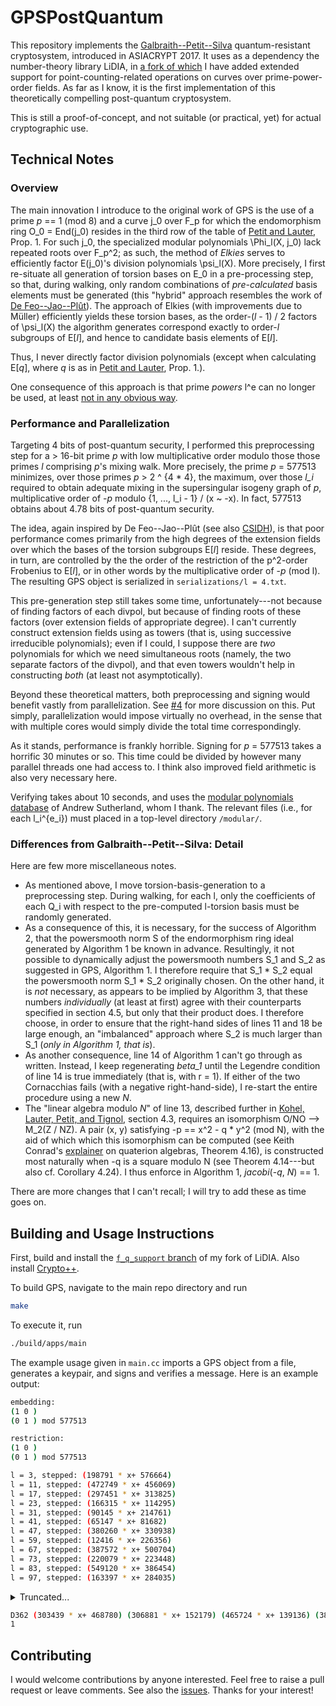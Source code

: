 # GPSPostQuantum

This repository implements the [Galbraith--Petit--Silva](https://eprint.iacr.org/2016/1154.pdf) quantum-resistant cryptosystem, introduced in ASIACRYPT 2017. It uses as a dependency the number-theory library LiDIA, in [a fork of which](https://github.com/benediamond/LiDIA/tree/f_q_support) I have added extended support for point-counting-related operations on curves over prime-power-order fields. As far as I know, it is the first implementation of this theoretically compelling post-quantum cryptosystem.

This is still a proof-of-concept, and not suitable (or practical, yet) for actual cryptographic use.

## Technical Notes

### Overview

The main innovation I introduce to the original work of GPS is the use of a prime _p_ == 1 (mod 8) and a curve j_0 over F_p for which the endomorphism ring O_0 = End(j_0) resides in the third row of the table of [Petit and Lauter](https://eprint.iacr.org/2017/962.pdf), Prop. 1. For such j_0, the specialized modular polynomials \Phi_l(X, j_0) lack repeated roots over F_p^2; as such, the method of _Elkies_ serves to efficiently factor E(j_0)'s division polynomials \psi_l(X). More precisely, I first re-situate all generation of torsion bases on E_0 in a pre-processing step, so that, during walking, only random combinations of _pre-calculated_ basis elements must be generated (this "hybrid" approach resembles the work of [De Feo--Jao--Plût](https://eprint.iacr.org/2011/506.pdf)). The approach of Elkies (with improvements due to Müller) efficiently yields these torsion bases, as the order-(_l_ - 1) / 2 factors of \psi_l(X) the algorithm generates correspond exactly to order-_l_ subgroups of E[_l_], and hence to candidate basis elements of E[_l_].

Thus, I never directly factor division polynomials (except when calculating E[_q_], where _q_ is as in [Petit and Lauter](https://eprint.iacr.org/2017/962.pdf), Prop. 1.).

One consequence of this approach is that prime _powers_ l^e can no longer be used, at least [not in any obvious way](http://citeseerx.ist.psu.edu/viewdoc/summary?doi=10.1.1.48.3312).

### Performance and Parallelization

Targeting 4 bits of post-quantum security, I performed this preprocessing step for a > 16-bit prime _p_ with low multiplicative order modulo those those primes _l_ comprising _p_'s mixing walk. More precisely, the prime _p_ = 577513 minimizes, over those primes _p_ > 2 ^ {4 * 4}, the maximum, over those _l_i_ required to obtain adequate mixing in the supersingular isogeny graph of _p_,  multiplicative order of -_p_ modulo {1, ..., l_i - 1} / (x ~ -x). In fact, 577513 obtains about 4.78 bits of post-quantum security.

The idea, again inspired by De Feo--Jao--Plût (see also [CSIDH](https://eprint.iacr.org/2018/383.pdf)), is that poor performance comes primarily from the high degrees of the extension fields over which the bases of the torsion subgroups E[_l_] reside. These degrees, in turn, are controlled by the the order of the restriction of the p^2-order Frobenius to E[_l_], or in other words by the multiplicative order of -_p_ (mod l). The resulting GPS object is serialized in `serializations/l = 4.txt`.

This pre-generation step still takes some time, unfortunately---not because of finding factors of each divpol, but because of finding roots of these factors (over extension fields of appropriate degree). I can't currently construct extension fields using as towers (that is, using successive irreducible polynomials); even if I could, I suppose there are _two_ polynomials for which we need simultaneous roots (namely, the two separate factors of the divpol), and that even towers wouldn't help in constructing _both_ (at least not asymptotically).

Beyond these theoretical matters, both preprocessing and signing would benefit vastly from parallelization. See [#4](https://github.com/benediamond/GPSPostQuantum/issues/4) for more discussion on this. Put simply, parallelization would impose virtually no overhead, in the sense that with multiple cores would simply divide the total time correspondingly.

As it stands, performance is frankly horrible. Signing for _p_ = 577513 takes a horrific 30 minutes or so. This time could be divided by however many parallel threads one had access to. I think also improved field arithmetic is also very necessary here.

Verifying takes about 10 seconds, and uses the [modular polynomials database](https://math.mit.edu/~drew/ClassicalModPolys.html) of Andrew Sutherland, whom I thank. The relevant files (i.e., for each l_i^{e_i}) must placed in a top-level directory `/modular/`.

### Differences from Galbraith--Petit--Silva: Detail

Here are few more miscellaneous notes.

* As mentioned above, I move torsion-basis-generation to a preprocessing step. During walking, for each l, only the coefficients of each Q_i with respect to the pre-computed l-torsion basis must be randomly generated.
* As a consequence of this, it is necessary, for the success of Algorithm 2, that the powersmooth norm S of the endormorphism ring ideal generated by Algorithm 1 be known in advance. Resultingly, it not possible to dynamically adjust the powersmooth numbers S_1 and S_2 as suggested in GPS, Algorithm 1. I therefore require that S_1 * S_2 equal the powersmooth norm S_1 * S_2 originally chosen. On the other hand, it is _not_ necessary, as appears to be implied by Algorithm 3, that these numbers _individually_ (at least at first) agree with their counterparts specified in section 4.5, but only that their product does. I therefore choose, in order to ensure that the right-hand sides of lines 11 and 18 be large enough, an "imbalanced" approach where S_2 is much larger than S_1 (_only in Algorithm 1, that is_).
* As another consequence, line 14 of Algorithm 1 can't go through as written. Instead, I keep regenerating _beta_1_ until the Legendre condition of line 14 is true immediately (that is, with r = 1). If either of the two Cornacchias fails (with a negative right-hand-side), I re-start the entire procedure using a new _N_.
* The "linear algebra modulo _N_" of line 13, described further in [Kohel, Lauter, Petit, and Tignol](https://eprint.iacr.org/2014/505.pdf), section 4.3, requires an isomorphism O/NO --> M_2(Z / NZ). A pair (x, y) satisfying -p == x^2 - q * y^2 (mod N), with the aid of which which this isomorphism can be computed (see Keith Conrad's [explainer](https://kconrad.math.uconn.edu/blurbs/ringtheory/quaternionalg.pdf) on quaterion algebras, Theorem 4.16), is constructed most naturally when -q is a square modulo N (see Theorem 4.14---but also cf. Corollary 4.24). I thus enforce in Algorithm 1, _jacobi_(-_q_, _N_) == 1.

There are more changes that I can't recall; I will try to add these as time goes on.

## Building and Usage Instructions

First, build and install the [`f_q_support` branch](https://github.com/benediamond/LiDIA/tree/f_q_support) of my fork of LiDIA. Also install [Crypto++](https://www.cryptopp.com/).

To build GPS, navigate to the main repo directory and run
```bash
make
```
To execute it, run
```bash
./build/apps/main
```
The example usage given in `main.cc` imports a GPS object from a file, generates a keypair, and signs and verifies a message. Here is an example output:

```bash
embedding: 
(1 0 )
(0 1 ) mod 577513

restriction: 
(1 0 )
(0 1 ) mod 577513

l = 3, stepped: (198791 * x+ 576664)
l = 11, stepped: (472749 * x+ 456069)
l = 17, stepped: (297451 * x+ 313825)
l = 23, stepped: (166315 * x+ 114295)
l = 31, stepped: (90145 * x+ 214761)
l = 41, stepped: (65147 * x+ 81682)
l = 47, stepped: (380260 * x+ 330938)
l = 59, stepped: (12416 * x+ 226356)
l = 67, stepped: (387572 * x+ 500704)
l = 73, stepped: (220079 * x+ 223448)
l = 83, stepped: (549120 * x+ 386454)
l = 97, stepped: (163397 * x+ 284035)
```

<details><summary>Truncated...</summary>
<p>

```bash
extending the walk...
l = 5, stepped: (21693 * x+ 220341)
l = 13, stepped: (412806 * x+ 150569)
l = 19, stepped: (396866 * x+ 376009)
l = 29, stepped: (52758 * x+ 125676)
l = 37, stepped: (360803 * x+ 28199)
l = 43, stepped: (248432 * x+ 67312)
l = 53, stepped: (335304 * x+ 230578)
l = 61, stepped: (457212 * x+ 163453)
l = 71, stepped: (200275 * x+ 447401)
l = 79, stepped: (44725 * x+ 527574)
l = 89, stepped: (174688 * x+ 507992)
l = 101, stepped: (492598 * x+ 365888)
rerouting...
l = 3, stepped: (198791 * x+ 576664)
l = 11, stepped: (303439 * x+ 468780)
l = 17, stepped: (571058 * x+ 164343)
l = 23, stepped: (306881 * x+ 152179)
l = 31, stepped: (261127 * x+ 332914)
l = 41, stepped: (465724 * x+ 139136)
l = 47, stepped: (546780 * x+ 325470)
l = 59, stepped: (382897 * x+ 373148)
l = 67, stepped: (159466 * x+ 546896)
l = 73, stepped: (314499 * x+ 331453)
l = 83, stepped: (93878 * x+ 239773)
l = 97, stepped: (457773 * x+ 58857)
l = 5, stepped: (179913 * x+ 124902)
l = 13, stepped: (68994 * x+ 387992)
l = 19, stepped: (295650 * x+ 200557)
l = 29, stepped: (163445 * x+ 279505)
l = 37, stepped: (480769 * x+ 169605)
l = 43, stepped: (123072 * x+ 180081)
l = 53, stepped: (344140 * x+ 484918)
l = 61, stepped: (78870 * x+ 42884)
l = 71, stepped: (313666 * x+ 342205)
l = 79, stepped: (498 * x+ 174880)
l = 89, stepped: (346830)
l = 101, stepped: (492598 * x+ 365888)
extending the walk...
l = 5, stepped: (21693 * x+ 220341)
l = 13, stepped: (449509 * x+ 32521)
l = 19, stepped: (132616 * x+ 63211)
l = 29, stepped: (448780 * x+ 481904)
l = 37, stepped: (46316 * x+ 447876)
l = 43, stepped: (272648 * x+ 268848)
l = 53, stepped: (155445 * x+ 261244)
l = 61, stepped: (487639 * x+ 212356)
l = 71, stepped: (285630 * x+ 14854)
l = 79, stepped: (107977 * x+ 397282)
l = 89, stepped: (47913 * x+ 457388)
l = 101, stepped: (123994 * x+ 378367)
rerouting...
l = 3, stepped: (378722 * x+ 239807)
l = 11, stepped: (51715 * x+ 212481)
l = 17, stepped: (276260 * x+ 454810)
l = 23, stepped: (488652 * x+ 435430)
l = 31, stepped: (52599 * x+ 92077)
l = 41, stepped: (500776 * x+ 37016)
l = 47, stepped: (331552 * x+ 384894)
l = 59, stepped: (573354 * x+ 100189)
l = 67, stepped: (68402 * x+ 218171)
l = 73, stepped: (368547 * x+ 76232)
l = 83, stepped: (458523 * x+ 18241)
l = 97, stepped: (476606 * x+ 105688)
l = 5, stepped: (490503 * x+ 398493)
l = 13, stepped: (140779 * x+ 514265)
l = 19, stepped: (300898 * x+ 140257)
l = 29, stepped: (120211 * x+ 512347)
l = 37, stepped: (381095 * x+ 560915)
l = 43, stepped: (163142 * x+ 51719)
l = 53, stepped: (40753 * x+ 291801)
l = 61, stepped: (527590 * x+ 208844)
l = 71, stepped: (549892 * x+ 251312)
l = 79, stepped: (122096 * x+ 62935)
l = 89, stepped: (284487 * x+ 561247)
l = 101, stepped: (123994 * x+ 378367)
extending the walk...
l = 5, stepped: (267775 * x+ 219620)
l = 13, stepped: (558636 * x+ 495372)
l = 19, stepped: (388094 * x+ 548597)
l = 29, stepped: (127706 * x+ 323259)
l = 37, stepped: (384960 * x+ 37114)
l = 43, stepped: (477000 * x+ 476593)
l = 53, stepped: (208949 * x+ 243998)
l = 61, stepped: (225447 * x+ 540243)
l = 71, stepped: (13696 * x+ 440702)
l = 79, stepped: (569592 * x+ 154509)
l = 89, stepped: (25557 * x+ 320473)
l = 101, stepped: (118146 * x+ 1895)
rerouting...
l = 3, stepped: (298803 * x+ 307007)
l = 11, stepped: (474879 * x+ 326440)
l = 17, stepped: (109553 * x+ 221941)
l = 23, stepped: (114175 * x+ 35391)
l = 31, stepped: (2270 * x+ 229306)
l = 41, stepped: (383307 * x+ 392431)
l = 47, stepped: (151607 * x+ 361178)
l = 59, stepped: (390093 * x+ 16800)
l = 67, stepped: (269709 * x+ 45022)
l = 73, stepped: (397917 * x+ 496466)
l = 83, stepped: (290271 * x+ 379439)
l = 97, stepped: (546604 * x+ 183797)
l = 5, stepped: (487201 * x+ 417885)
l = 13, stepped: (26900 * x+ 433661)
l = 19, stepped: (116974 * x+ 487953)
l = 29, stepped: (557876 * x+ 417137)
l = 37, stepped: (320326 * x+ 103448)
l = 43, stepped: (406851 * x+ 436554)
l = 53, stepped: (36809 * x+ 136200)
l = 61, stepped: (305251 * x+ 244414)
l = 71, stepped: (46407 * x+ 226950)
l = 79, stepped: (220931 * x+ 49638)
l = 89, stepped: (161489 * x+ 521970)
l = 101, stepped: (118146 * x+ 1895)
extending the walk...
l = 5, stepped: (303950 * x+ 524635)
l = 13, stepped: (560355 * x+ 440795)
l = 19, stepped: (135540 * x+ 364551)
l = 29, stepped: (314793 * x+ 429770)
l = 37, stepped: (362785 * x+ 117300)
l = 43, stepped: (32606 * x+ 575706)
l = 53, stepped: (375778 * x+ 94131)
l = 61, stepped: (384438 * x+ 109924)
l = 71, stepped: (516893 * x+ 125232)
l = 79, stepped: (270755 * x+ 74932)
l = 89, stepped: (179342 * x+ 392145)
l = 101, stepped: (49769 * x+ 107437)
rerouting...
l = 3, stepped: (298803 * x+ 307007)
l = 11, stepped: (474879 * x+ 326440)
l = 17, stepped: (407921 * x+ 8030)
l = 23, stepped: (298624 * x+ 109658)
l = 31, stepped: (309275 * x+ 121696)
l = 41, stepped: (416549 * x+ 47169)
l = 47, stepped: (156379 * x+ 222040)
l = 59, stepped: (388434 * x+ 369079)
l = 67, stepped: (160979 * x+ 189389)
l = 73, stepped: (532548 * x+ 370153)
l = 83, stepped: (164214 * x+ 389870)
l = 97, stepped: (248978 * x+ 229882)
l = 5, stepped: (290779 * x+ 135368)
l = 13, stepped: (105059 * x+ 114858)
l = 19, stepped: (87911 * x+ 93108)
l = 29, stepped: (34500 * x+ 150041)
l = 37, stepped: (391298 * x+ 301476)
l = 43, stepped: (329704 * x+ 395907)
l = 53, stepped: (121504 * x+ 343144)
l = 61, stepped: (173227 * x+ 157326)
l = 71, stepped: (463701 * x+ 552468)
l = 79, stepped: (145970 * x+ 427615)
l = 89, stepped: (112363 * x+ 539509)
l = 101, stepped: (49769 * x+ 107437)
extending the walk...
l = 5, stepped: (21693 * x+ 220341)
l = 13, stepped: (449509 * x+ 32521)
l = 19, stepped: (520875 * x+ 234486)
l = 29, stepped: (105424 * x+ 560907)
l = 37, stepped: (60018 * x+ 240130)
l = 43, stepped: (77146 * x+ 342489)
l = 53, stepped: (164922 * x+ 412773)
l = 61, stepped: (126350 * x+ 497457)
l = 71, stepped: (277624 * x+ 173424)
l = 79, stepped: (314291 * x+ 174108)
l = 89, stepped: (432854 * x+ 542588)
l = 101, stepped: (510135 * x+ 381981)
rerouting...
l = 3, stepped: (198791 * x+ 576664)
l = 11, stepped: (304970 * x+ 351841)
l = 17, stepped: (392920 * x+ 248377)
l = 23, stepped: (158004 * x+ 574080)
l = 31, stepped: (298484 * x+ 36861)
l = 41, stepped: (187752 * x+ 241203)
l = 47, stepped: (89275 * x+ 525991)
l = 59, stepped: (371732 * x+ 147516)
l = 67, stepped: (361822 * x+ 411945)
l = 73, stepped: (150425 * x+ 80152)
l = 83, stepped: (32266 * x+ 145599)
l = 97, stepped: (481660 * x+ 506275)
l = 5, stepped: (194809 * x+ 466667)
l = 13, stepped: (263551 * x+ 385858)
l = 19, stepped: (452423 * x+ 132101)
l = 29, stepped: (99277 * x+ 568173)
l = 37, stepped: (388209 * x+ 122688)
l = 43, stepped: (110252 * x+ 488534)
l = 53, stepped: (83497 * x+ 526711)
l = 61, stepped: (84055 * x+ 450344)
l = 71, stepped: (462334 * x+ 54265)
l = 79, stepped: (439732 * x+ 556961)
l = 89, stepped: (369213 * x+ 447270)
l = 101, stepped: (510135 * x+ 381981)
extending the walk...
l = 5, stepped: (303950 * x+ 524635)
l = 13, stepped: (434487 * x+ 475075)
l = 19, stepped: (278936 * x+ 24568)
l = 29, stepped: (59312 * x+ 244657)
l = 37, stepped: (193075 * x+ 538943)
l = 43, stepped: (44337 * x+ 527376)
l = 53, stepped: (277367 * x+ 257724)
l = 61, stepped: (24166 * x+ 92362)
l = 71, stepped: (197554 * x+ 249041)
l = 79, stepped: (222163 * x+ 62797)
l = 89, stepped: (302504 * x+ 552697)
l = 101, stepped: (513721 * x+ 176986)
rerouting...
l = 3, stepped: (198791 * x+ 576664)
l = 11, stepped: (304970 * x+ 351841)
l = 17, stepped: (185091 * x+ 314535)
l = 23, stepped: (3125 * x+ 207018)
l = 31, stepped: (214091 * x+ 42620)
l = 41, stepped: (675 * x+ 574976)
l = 47, stepped: (306029 * x+ 110497)
l = 59, stepped: (184874 * x+ 174353)
l = 67, stepped: (76418 * x+ 501838)
l = 73, stepped: (138593 * x+ 342759)
l = 83, stepped: (491625 * x+ 46410)
l = 97, stepped: (266338 * x+ 254246)
l = 5, stepped: (234150 * x+ 44762)
l = 13, stepped: (180647 * x+ 533378)
l = 19, stepped: (135967 * x+ 299108)
l = 29, stepped: (502946 * x+ 68935)
l = 37, stepped: (85944 * x+ 365325)
l = 43, stepped: (323494 * x+ 3349)
l = 53, stepped: (237625 * x+ 558249)
l = 61, stepped: (402371 * x+ 516271)
l = 71, stepped: (40935 * x+ 120867)
l = 79, stepped: (178210 * x+ 257206)
l = 89, stepped: (61245 * x+ 370175)
l = 101, stepped: (513721 * x+ 176986)
extending the walk...
l = 5, stepped: (267775 * x+ 219620)
l = 13, stepped: (19959 * x+ 573233)
l = 19, stepped: (216687 * x+ 183920)
l = 29, stepped: (353883 * x+ 109213)
l = 37, stepped: (545207 * x+ 152392)
l = 43, stepped: (285079 * x+ 307652)
l = 53, stepped: (448972 * x+ 338462)
l = 61, stepped: (502479 * x+ 332401)
l = 71, stepped: (346515 * x+ 271770)
l = 79, stepped: (538280 * x+ 502461)
l = 89, stepped: (311905 * x+ 88587)
l = 101, stepped: (542887 * x+ 189955)
rerouting...
l = 3, stepped: (198791 * x+ 576664)
l = 11, stepped: (24379 * x+ 569059)
l = 17, stepped: (491625 * x+ 46410)
l = 23, stepped: (311333 * x+ 150118)
l = 31, stepped: (432142 * x+ 184843)
l = 41, stepped: (395761 * x+ 141150)
l = 47, stepped: (205686 * x+ 305816)
l = 59, stepped: (407148 * x+ 531212)
l = 67, stepped: (463005 * x+ 283700)
l = 73, stepped: (461375 * x+ 127805)
l = 83, stepped: (411933 * x+ 219248)
l = 97, stepped: (167996 * x+ 222500)
l = 5, stepped: (254148 * x+ 365164)
l = 13, stepped: (112106 * x+ 529639)
l = 19, stepped: (447853 * x+ 452645)
l = 29, stepped: (439975 * x+ 223769)
l = 37, stepped: (498840 * x+ 294112)
l = 43, stepped: (331787 * x+ 213988)
l = 53, stepped: (199227 * x+ 499024)
l = 61, stepped: (54938 * x+ 52554)
l = 71, stepped: (302675 * x+ 169192)
l = 79, stepped: (132645 * x+ 369085)
l = 89, stepped: (194895 * x+ 508760)
l = 101, stepped: (542887 * x+ 189955)
extending the walk...
l = 5, stepped: (267775 * x+ 219620)
l = 13, stepped: (558636 * x+ 495372)
l = 19, stepped: (242082 * x+ 409429)
l = 29, stepped: (483966 * x+ 315338)
l = 37, stepped: (188783 * x+ 77119)
l = 43, stepped: (253563 * x+ 198897)
l = 53, stepped: (148978 * x+ 180382)
l = 61, stepped: (141157 * x+ 353876)
l = 71, stepped: (543605 * x+ 571449)
l = 79, stepped: (160107 * x+ 449993)
l = 89, stepped: (246039 * x+ 133464)
l = 101, stepped: (392940 * x+ 190613)
rerouting...
l = 3, stepped: (378722 * x+ 239807)
l = 11, stepped: (274074 * x+ 106076)
l = 17, stepped: (169779 * x+ 16562)
l = 23, stepped: (408903 * x+ 356784)
l = 31, stepped: (181874 * x+ 276214)
l = 41, stepped: (514493 * x+ 432653)
l = 47, stepped: (200720 * x+ 367911)
l = 59, stepped: (232889 * x+ 160582)
l = 67, stepped: (260710 * x+ 233520)
l = 73, stepped: (295408 * x+ 210907)
l = 83, stepped: (235027 * x+ 172025)
l = 97, stepped: (276559 * x+ 289433)
l = 5, stepped: (424255 * x+ 453158)
l = 13, stepped: (428966 * x+ 247120)
l = 19, stepped: (305703 * x+ 1199)
l = 29, stepped: (343218 * x+ 107324)
l = 37, stepped: (209954 * x+ 193121)
l = 43, stepped: (201140 * x+ 5542)
l = 53, stepped: (512904 * x+ 133735)
l = 61, stepped: (475077 * x+ 463646)
l = 71, stepped: (504030 * x+ 82195)
l = 79, stepped: (298829 * x+ 311249)
l = 89, stepped: (346895 * x+ 439117)
l = 101, stepped: (392940 * x+ 190613)
extending the walk...
l = 5, stepped: (347200 * x+ 95052)
l = 13, stepped: (447124 * x+ 269166)
l = 19, stepped: (494841 * x+ 53742)
l = 29, stepped: (114586 * x+ 434955)
l = 37, stepped: (429946 * x+ 323971)
l = 43, stepped: (148103 * x+ 557997)
l = 53, stepped: (216747 * x+ 392918)
l = 61, stepped: (149926 * x+ 554466)
l = 71, stepped: (84479 * x+ 498096)
l = 79, stepped: (358062 * x+ 375255)
l = 89, stepped: (537266 * x+ 125034)
l = 101, stepped: (153542 * x+ 50689)
rerouting...
l = 3, stepped: (378722 * x+ 239807)
l = 11, stepped: (51715 * x+ 212481)
l = 17, stepped: (276260 * x+ 454810)
l = 23, stepped: (254696 * x+ 475922)
l = 31, stepped: (490203 * x+ 221962)
l = 41, stepped: (87446 * x+ 134101)
l = 47, stepped: (81518 * x+ 358712)
l = 59, stepped: (123733 * x+ 485710)
l = 67, stepped: (213654 * x+ 519089)
l = 73, stepped: (153257 * x+ 30376)
l = 83, stepped: (208883 * x+ 517445)
l = 97, stepped: (25013 * x+ 327910)
l = 5, stepped: (520416 * x+ 560468)
l = 13, stepped: (521829 * x+ 530216)
l = 19, stepped: (19768 * x+ 464514)
l = 29, stepped: (147318 * x+ 138668)
l = 37, stepped: (427021 * x+ 381286)
l = 43, stepped: (246300 * x+ 246979)
l = 53, stepped: (243335 * x+ 371438)
l = 61, stepped: (119328 * x+ 50784)
l = 71, stepped: (277293 * x+ 77447)
l = 79, stepped: (515062 * x+ 63556)
l = 89, stepped: (547479 * x+ 156361)
l = 101, stepped: (153542 * x+ 50689)
extending the walk...
l = 5, stepped: (347200 * x+ 95052)
l = 13, stepped: (503534 * x+ 198383)
l = 19, stepped: (490677 * x+ 89403)
l = 29, stepped: (548332 * x+ 103206)
l = 37, stepped: (262089 * x+ 544160)
l = 43, stepped: (320850 * x+ 447619)
l = 53, stepped: (200173 * x+ 437066)
l = 61, stepped: (465150 * x+ 93075)
l = 71, stepped: (558731 * x+ 46442)
l = 79, stepped: (52973 * x+ 351612)
l = 89, stepped: (339966 * x+ 18112)
l = 101, stepped: (101702 * x+ 132733)
rerouting...
l = 3, stepped: (378722 * x+ 239807)
l = 11, stepped: (198791 * x+ 576664)
l = 17, stepped: (28622 * x+ 511573)
l = 23, stepped: (218712 * x+ 546686)
l = 31, stepped: (492652 * x+ 329646)
l = 41, stepped: (276912 * x+ 206140)
l = 47, stepped: (281238 * x+ 125991)
l = 59, stepped: (120265 * x+ 352352)
l = 67, stepped: (387130 * x+ 163327)
l = 73, stepped: (528897 * x+ 256817)
l = 83, stepped: (423711 * x+ 392329)
l = 97, stepped: (193436 * x+ 421518)
l = 5, stepped: (482294 * x+ 484848)
l = 13, stepped: (376968 * x+ 43274)
l = 19, stepped: (296944 * x+ 54304)
l = 29, stepped: (312860 * x+ 276259)
l = 37, stepped: (421107 * x+ 181855)
l = 43, stepped: (490169 * x+ 4124)
l = 53, stepped: (169202 * x+ 120675)
l = 61, stepped: (276615 * x+ 401592)
l = 71, stepped: (123823 * x+ 213626)
l = 79, stepped: (415294 * x+ 366955)
l = 89, stepped: (356310 * x+ 565927)
l = 101, stepped: (101702 * x+ 132733)
extending the walk...
l = 5, stepped: (267775 * x+ 219620)
l = 13, stepped: (272560 * x+ 495995)
l = 19, stepped: (477785 * x+ 542954)
l = 29, stepped: (377794 * x+ 223028)
l = 37, stepped: (268858 * x+ 554875)
l = 43, stepped: (225296 * x+ 383518)
l = 53, stepped: (529718 * x+ 234959)
l = 61, stepped: (540384 * x+ 568660)
l = 71, stepped: (64648 * x+ 360548)
l = 79, stepped: (567872 * x+ 256996)
l = 89, stepped: (314577 * x+ 178984)
l = 101, stepped: (305568 * x+ 82445)
rerouting...
l = 3, stepped: (198791 * x+ 576664)
l = 11, stepped: (434863 * x+ 311834)
l = 17, stepped: (116849 * x+ 477719)
l = 23, stepped: (276863 * x+ 247006)
l = 31, stepped: (567557 * x+ 569903)
l = 41, stepped: (217455 * x+ 338500)
l = 47, stepped: (331444 * x+ 202056)
l = 59, stepped: (560210 * x+ 143020)
l = 67, stepped: (390808 * x+ 233818)
l = 73, stepped: (376907 * x+ 352461)
l = 83, stepped: (259559 * x+ 362655)
l = 97, stepped: (314348 * x+ 215023)
l = 5, stepped: (353979 * x+ 103088)
l = 13, stepped: (20826 * x+ 422255)
l = 19, stepped: (148222 * x+ 343424)
l = 29, stepped: (230998 * x+ 385368)
l = 37, stepped: (536472 * x+ 362616)
l = 43, stepped: (453402 * x+ 409662)
l = 53, stepped: (241512 * x+ 75194)
l = 61, stepped: (343803 * x+ 33927)
l = 71, stepped: (336899 * x+ 145546)
l = 79, stepped: (550222 * x+ 556975)
l = 89, stepped: (358562 * x+ 213952)
l = 101, stepped: (305568 * x+ 82445)
extending the walk...
l = 5, stepped: (21693 * x+ 220341)
l = 13, stepped: (235320 * x+ 327361)
l = 19, stepped: (97190 * x+ 46118)
l = 29, stepped: (280193 * x+ 524787)
l = 37, stepped: (193598 * x+ 568046)
l = 43, stepped: (76392 * x+ 368548)
l = 53, stepped: (190866 * x+ 227978)
l = 61, stepped: (374515 * x+ 365432)
l = 71, stepped: (311773 * x+ 235702)
l = 79, stepped: (309388 * x+ 391990)
l = 89, stepped: (29326 * x+ 350085)
l = 101, stepped: (474362 * x+ 229843)
rerouting...
l = 3, stepped: (198791 * x+ 576664)
l = 11, stepped: (207936 * x+ 59725)
l = 17, stepped: (159015 * x+ 383626)
l = 23, stepped: (216378 * x+ 552667)
l = 31, stepped: (203115 * x+ 564700)
l = 41, stepped: (506822 * x+ 353557)
l = 47, stepped: (21323 * x+ 306802)
l = 59, stepped: (32274 * x+ 49187)
l = 67, stepped: (309240 * x+ 389640)
l = 73, stepped: (397886 * x+ 265884)
l = 83, stepped: (381202 * x+ 575451)
l = 97, stepped: (114478 * x+ 159373)
l = 5, stepped: (203212 * x+ 372843)
l = 13, stepped: (497777 * x+ 122423)
l = 19, stepped: (114099 * x+ 230971)
l = 29, stepped: (526853 * x+ 25898)
l = 37, stepped: (57773 * x+ 330510)
l = 43, stepped: (341164 * x+ 175253)
l = 53, stepped: (164567 * x+ 280593)
l = 61, stepped: (84958 * x+ 144244)
l = 71, stepped: (442674 * x+ 30154)
l = 79, stepped: (254403 * x+ 418994)
l = 89, stepped: (424285 * x+ 492822)
l = 101, stepped: (474362 * x+ 229843)
```

</p>
</details>

```bash
D362 (303439 * x+ 468780) (306881 * x+ 152179) (465724 * x+ 139136) (382897 * x+ 373148) (314499 * x+ 331453) (457773 * x+ 58857) (68994 * x+ 387992) (163445 * x+ 279505) (123072 * x+ 180081) (78870 * x+ 42884) (498 * x+ 174880) (492598 * x+ 365888) (449509 * x+ 32521) (448780 * x+ 481904) (272648 * x+ 268848) (487639 * x+ 212356) (107977 * x+ 397282) (123994 * x+ 378367) (474879 * x+ 326440) (114175 * x+ 35391) (383307 * x+ 392431) (390093 * x+ 16800) (397917 * x+ 496466) (546604 * x+ 183797) (26900 * x+ 433661) (557876 * x+ 417137) (406851 * x+ 436554) (305251 * x+ 244414) (220931 * x+ 49638) (118146 * x+ 1895) (474879 * x+ 326440) (298624 * x+ 109658) (416549 * x+ 47169) (388434 * x+ 369079) (532548 * x+ 370153) (248978 * x+ 229882) (105059 * x+ 114858) (34500 * x+ 150041) (329704 * x+ 395907) (173227 * x+ 157326) (145970 * x+ 427615) (49769 * x+ 107437) (304970 * x+ 351841) (158004 * x+ 574080) (187752 * x+ 241203) (371732 * x+ 147516) (150425 * x+ 80152) (481660 * x+ 506275) (263551 * x+ 385858) (99277 * x+ 568173) (110252 * x+ 488534) (84055 * x+ 450344) (439732 * x+ 556961) (510135 * x+ 381981) (304970 * x+ 351841) (3125 * x+ 207018) (675 * x+ 574976) (184874 * x+ 174353) (138593 * x+ 342759) (266338 * x+ 254246) (180647 * x+ 533378) (502946 * x+ 68935) (323494 * x+ 3349) (402371 * x+ 516271) (178210 * x+ 257206) (513721 * x+ 176986) (19959 * x+ 573233) (353883 * x+ 109213) (285079 * x+ 307652) (502479 * x+ 332401) (538280 * x+ 502461) (542887 * x+ 189955) (558636 * x+ 495372) (483966 * x+ 315338) (253563 * x+ 198897) (141157 * x+ 353876) (160107 * x+ 449993) (392940 * x+ 190613) (447124 * x+ 269166) (114586 * x+ 434955) (148103 * x+ 557997) (149926 * x+ 554466) (358062 * x+ 375255) (153542 * x+ 50689) (198791 * x+ 576664) (218712 * x+ 546686) (276912 * x+ 206140) (120265 * x+ 352352) (528897 * x+ 256817) (193436 * x+ 421518) (376968 * x+ 43274) (312860 * x+ 276259) (490169 * x+ 4124) (276615 * x+ 401592) (415294 * x+ 366955) (101702 * x+ 132733) (434863 * x+ 311834) (276863 * x+ 247006) (217455 * x+ 338500) (560210 * x+ 143020) (376907 * x+ 352461) (314348 * x+ 215023) (20826 * x+ 422255) (230998 * x+ 385368) (453402 * x+ 409662) (343803 * x+ 33927) (550222 * x+ 556975) (305568 * x+ 82445) (235320 * x+ 327361) (280193 * x+ 524787) (76392 * x+ 368548) (374515 * x+ 365432) (309388 * x+ 391990) (474362 * x+ 229843) 46C37EA1076C44D41B766CB058CF58259AEDFDF1702E51B1931C17EBD07553 406B05B85FC02FD47C279C19874550A0D9B1A5338961B0603C5C90131925D59EDEE3FCE6B22B27181DDB92DDF9CF3A87C7169722B3A14C47BA9AAEA7C6 808505083307BC3FBE633CB379947C9820028E1D7E283BB24246B9132292B3 E4C2A18223D7E4300AE776CEA3765A9B67E6C16156D0B6681531E184DC4211 87874497441D8A0374C6F6A00DF5F58353D310FE26A4A01E7FF9E413A5793E 1E68477704AC79F61CFAF3D585DF46D0C29B31BD5B8ACD5B898BB5E83CE927 DE0765CE73FE6D894C0402B6D8611B3370D2DB1AFC64EDF6523D09D970C484B71A2488EC6C1A4A7622C9193E64067027D36A66E303A5078BAA72EB0B8D 189B540E0C09846A1113FF4C72914C9F0C3CE72F64ACB711A086822C82D4715E01FBD4A417E9FB6864ED3E2EA3AA82D06E2BB5E630AD5034A56637A59C D773B2BD879A0FD3DEFD9A15BD5FC7798F839CFB350C218A44038124B0FDAB3AB01F31991A82FF2682D68925C98BC5BB4BEE1DB8ACC467D74D34F6D31C 4182E6120D7F8302631B23EB717D6A15CC4314E68A4692CE7578D3D28CD538 DACA6B6D7900E65A5128AD9292D1DD6CC0616651D76F95B19E86615731A619 30463324A1E50FCD889942AA20226EFF5288AB2217A3BD54D39370786DB32F736C376E778EE443034E1352DBBD8516F5BE68B90113D52E2FDEF5439034 
1
```

## Contributing

I would welcome contributions by anyone interested. Feel free to raise a pull request or leave comments. See also the [issues](https://github.com/benediamond/GPSPostQuantum/issues/). Thanks for your interest!

